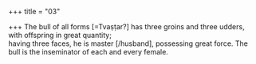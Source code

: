 +++
title = "03"

+++
The bull of all forms [=Tvaṣṭar?] has three groins and three udders, with  offspring in great quantity;  
having three faces, he is master [/husband], possessing great force. The  bull is the inseminator of each and every female.  